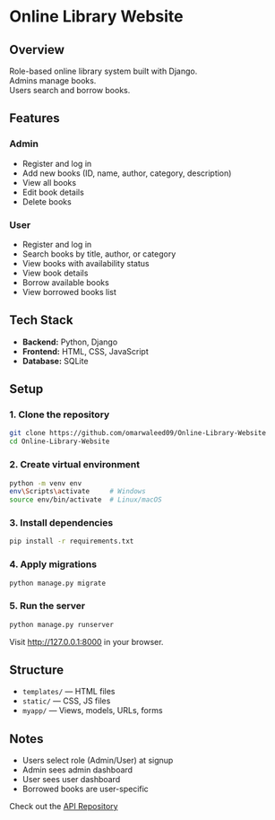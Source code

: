 # Online Library Website

## Overview
Role-based online library system built with Django.  
Admins manage books.  
Users search and borrow books.

## Features

### Admin
- Register and log in  
- Add new books (ID, name, author, category, description)  
- View all books  
- Edit book details  
- Delete books  

### User
- Register and log in  
- Search books by title, author, or category  
- View books with availability status  
- View book details  
- Borrow available books  
- View borrowed books list  

## Tech Stack
- **Backend:** Python, Django  
- **Frontend:** HTML, CSS, JavaScript  
- **Database:** SQLite  

## Setup

### 1. Clone the repository
```bash
git clone https://github.com/omarwaleed09/Online-Library-Website  
cd Online-Library-Website
```

### 2. Create virtual environment
```bash
python -m venv env
env\Scripts\activate     # Windows  
source env/bin/activate  # Linux/macOS
```

### 3. Install dependencies
```bash
pip install -r requirements.txt
```

### 4. Apply migrations
```bash
python manage.py migrate
```

### 5. Run the server
```bash
python manage.py runserver
```

Visit http://127.0.0.1:8000 in your browser.

## Structure

- `templates/` — HTML files  
- `static/` — CSS, JS files  
- `myapp/` — Views, models, URLs, forms  

## Notes

- Users select role (Admin/User) at signup  
- Admin sees admin dashboard  
- User sees user dashboard  
- Borrowed books are user-specific  

Check out the [API Repository](https://github.com/omarwaleed09/Online-Library-Website)

